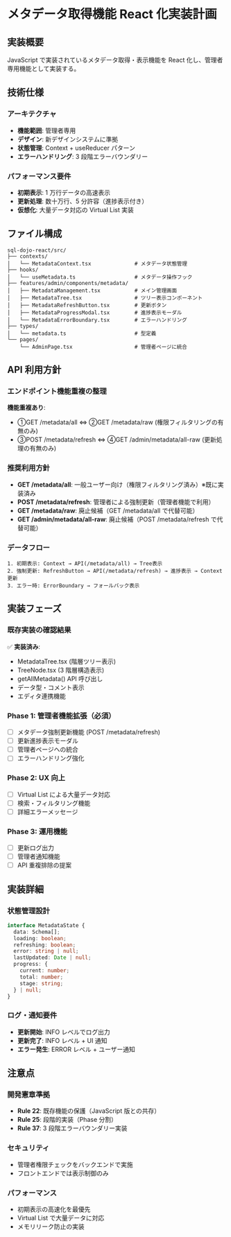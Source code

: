 # メタデータ取得機能 React 化実装計画

## 実装概要

JavaScript で実装されているメタデータ取得・表示機能を React 化し、管理者専用機能として実装する。

## 技術仕様

### アーキテクチャ

- **機能範囲**: 管理者専用
- **デザイン**: 新デザインシステムに準拠
- **状態管理**: Context + useReducer パターン
- **エラーハンドリング**: 3 段階エラーバウンダリー

### パフォーマンス要件

- **初期表示**: 1 万行データの高速表示
- **更新処理**: 数十万行、5 分許容（進捗表示付き）
- **仮想化**: 大量データ対応の Virtual List 実装

## ファイル構成

```
sql-dojo-react/src/
├── contexts/
│   └── MetadataContext.tsx              # メタデータ状態管理
├── hooks/
│   └── useMetadata.ts                   # メタデータ操作フック
├── features/admin/components/metadata/
│   ├── MetadataManagement.tsx           # メイン管理画面
│   ├── MetadataTree.tsx                 # ツリー表示コンポーネント
│   ├── MetadataRefreshButton.tsx        # 更新ボタン
│   ├── MetadataProgressModal.tsx        # 進捗表示モーダル
│   └── MetadataErrorBoundary.tsx        # エラーハンドリング
├── types/
│   └── metadata.ts                      # 型定義
└── pages/
    └── AdminPage.tsx                    # 管理者ページに統合
```

## API 利用方針

### エンドポイント機能重複の整理

**機能重複あり**:

- ①GET /metadata/all ⇔ ②GET /metadata/raw (権限フィルタリングの有無のみ)
- ③POST /metadata/refresh ⇔ ④GET /admin/metadata/all-raw (更新処理の有無のみ)

### 推奨利用方針

- **GET /metadata/all**: 一般ユーザー向け（権限フィルタリング済み）※既に実装済み
- **POST /metadata/refresh**: 管理者による強制更新（管理者機能で利用）
- **GET /metadata/raw**: 廃止候補（GET /metadata/all で代替可能）
- **GET /admin/metadata/all-raw**: 廃止候補（POST /metadata/refresh で代替可能）

### データフロー

```
1. 初期表示: Context → API(/metadata/all) → Tree表示
2. 強制更新: RefreshButton → API(/metadata/refresh) → 進捗表示 → Context更新
3. エラー時: ErrorBoundary → フォールバック表示
```

## 実装フェーズ

### 既存実装の確認結果

✅ **実装済み**:

- MetadataTree.tsx (階層ツリー表示)
- TreeNode.tsx (3 階層構造表示)
- getAllMetadata() API 呼び出し
- データ型・コメント表示
- エディタ連携機能

### Phase 1: 管理者機能拡張（必須）

- [ ] メタデータ強制更新機能 (POST /metadata/refresh)
- [ ] 更新進捗表示モーダル
- [ ] 管理者ページへの統合
- [ ] エラーハンドリング強化

### Phase 2: UX 向上

- [ ] Virtual List による大量データ対応
- [ ] 検索・フィルタリング機能
- [ ] 詳細エラーメッセージ

### Phase 3: 運用機能

- [ ] 更新ログ出力
- [ ] 管理者通知機能
- [ ] API 重複排除の提案

## 実装詳細

### 状態管理設計

```typescript
interface MetadataState {
  data: Schema[];
  loading: boolean;
  refreshing: boolean;
  error: string | null;
  lastUpdated: Date | null;
  progress: {
    current: number;
    total: number;
    stage: string;
  } | null;
}
```

### ログ・通知要件

- **更新開始**: INFO レベルでログ出力
- **更新完了**: INFO レベル + UI 通知
- **エラー発生**: ERROR レベル + ユーザー通知

## 注意点

### 開発憲章準拠

- **Rule 22**: 既存機能の保護（JavaScript 版との共存）
- **Rule 25**: 段階的実装（Phase 分割）
- **Rule 37**: 3 段階エラーバウンダリー実装

### セキュリティ

- 管理者権限チェックをバックエンドで実施
- フロントエンドでは表示制御のみ

### パフォーマンス

- 初期表示の高速化を最優先
- Virtual List で大量データに対応
- メモリリーク防止の実装
